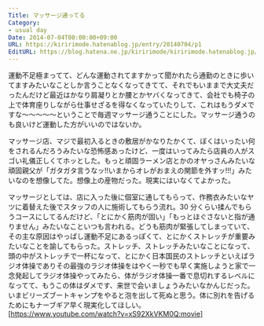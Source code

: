 ```yaml
---
Title: マッサージ通ってる
Category:
- usual day
Date: 2014-07-04T00:00:00+09:00
URL: https://kiririmode.hatenablog.jp/entry/20140704/p1
EditURL: https://blog.hatena.ne.jp/kiririmode/kiririmode.hatenablog.jp/atom/entry/8454420450078209421
---
```



運動不足極まってて、どんな運動されてますかって聞かれたら通勤のときに歩いてますみたいなことしか言うことなくなってきてて、それでもいままで大丈夫だったんだけど最近はかなり肩凝りとか腰とかヤバくなってきて、会社でも椅子の上で体育座りしながら仕事せざるを得なくなっていたりして、これはもうダメですな〜〜〜〜〜ということで毎週マッサージ通うことにした。マッサージ通うのも良いけど運動した方がいいのではないか。


マッサージ店、マジで最初入るときの敷居がかなりたかくて、ぼくはいったい何をされるんだろうみたいな恐怖感あったけど、一度はいってみたら店員の人がスゴい礼儀正しくてホッとした。もっと頑固ラーメン店とかのオヤっさんみたいな頑固親父が「ガタガタ言うなッ!!いまからオレがおまえの関節を外すッ!!!」みたいなのを想像してた。想像上の産物だった。現実にはいなくてよかった。


マッサージとしては、店に入った後に個室に通してもらって、作務衣みたいなヤツに着替えた後でスタッフの人に施術してもらう流れ。30 分くらい揉んでもらうコースにしてるんだけど、「とにかく筋肉が固い」「もっとほぐさないと指が通りません」みたいなこといつも言われる。どうも筋肉が緊張してしまっていて、その主な原因はやっぱし運動不足にあるっぽくて、とにかくストレッチが重要みたいなことを諭してもらった。ストレッチ、ストレッチみたいなことになって、頭の中がストレッチで一杯になって、とにかく日本国民のストレッチといえばラジオ体操でありその最強のラジオ体操をはやく一秒でも早く実施しようと家で一念発起してラジオ体操やってみたら、体がラジオ体操一番で息切れするレベルになってて、もうこの体はダメです、来世で会いましょうみたいなかんじだった。いまビリーズブートキャンプをやると泡を出して死ぬと思う。体に別れを告げるためにもナーブギア早く現実化してほしい。
[https://www.youtube.com/watch?v=xS92XkVKM0Q:movie]
